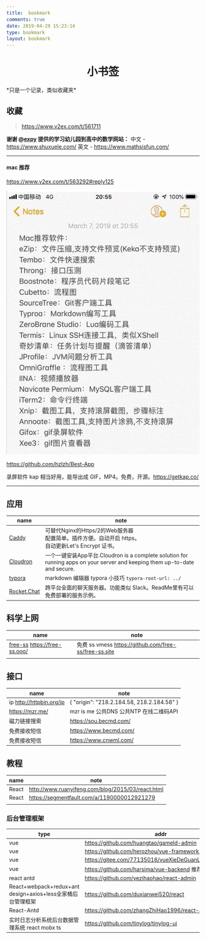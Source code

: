 ```yaml
---
title: 	bookmark
comments: true
date: 2019-04-29 15:23:14
type: bookmark
layout: bookmark
---
```


<h1>
    <center>小书签</center>
</h1>
*只是一个记录，类似收藏夹*



## 收藏

> <https://www.v2ex.com/t/561711>

**谢谢 @[expy](https://www.v2ex.com/member/expy) 提供的学习幼儿园到高中的数学网站：**
中文 - <https://www.shuxuele.com/>
英文 - <https://www.mathsisfun.com/>



----

#### mac 推荐

<https://www.v2ex.com/t/563292#reply125>

<center><img src="mac.jpg"/></center>

<https://github.com/hzlzh/Best-App>

录屏软件 kap 相当好用，能导出成 GIF，MP4。免费，开源。<https://getkap.co/>



------



## 应用

| name                                                     | note                                                         |
| -------------------------------------------------------- | ------------------------------------------------------------ |
| [Caddy](https://caddyserver.com)                         | 可替代Nginx的Https/2的Web服务器<br /> 配置简单。插件方便。自动开启 https。<br />自动更新Let's Encrypt 证书。 |
| [Cloudron](https://cloudron.io/index.html)               | 一个一键安装App平台.Cloudron is a complete solution for running apps on your server and keeping them up-to-date and secure. |
| [typora](https://www.typora.io/)                         | markdown 编辑器  typora 小技巧 `typora-root-url: ../`        |
| [Rocket.Chat](https://github.com/RocketChat/Rocket.Chat) | 跨平台全面的聊天服务器。功能类似 Slack。ReadMe里有可以免费部署的服务示例。 |





## 科学上网

| name                                                     | note                                                    |
| -------------------------------------------------------- | ------------------------------------------------------- |
| [free-ss](https://free-ss.site/)  <https://free-ss.ooo/> | 免费 ss vmess <https://github.com/free-ss/free-ss.site> |
|                                                          |                                                         |

## 接口

| name                        | note                                         |
| --------------------------- | -------------------------------------------- |
| ip  <http://httpbin.org/ip> | {   "origin": "218.2.184.58, 218.2.184.58" } |
| <https://mzr.me/>           | mzr is me  公共DNS  公共NTP  在线二维码API   |
| 磁力链接搜索                | <https://sou.becmd.com/>                     |
| 免费接收短信                | <https://www.becmd.com/>                     |
| 免费接收短信                | <https://www.cnwml.com/>                     |



## 教程

| name  | note                                                |
| ----- | --------------------------------------------------- |
| React | <http://www.ruanyifeng.com/blog/2015/03/react.html> |
| React | <https://segmentfault.com/a/1190000012921279>       |
|       |                                                     |





### 后台管理框架

| type                                                        | addr                                                    |
| ----------------------------------------------------------- | ------------------------------------------------------- |
| vue                                                         | <https://github.com/huangtao/gameld-admin>              |
| vue                                                         | https://github.com/herozhou/vue-framework-wz            |
| vue                                                         | <https://gitee.com/77135016/vueXieDeGuanLiHouTaiMoBan>  |
| vue                                                         | <https://github.com/harsima/vue-backend>  推荐          |
| react antd                                                  | <https://github.com/yezihaohao/react-admin>             |
| React+webpack+redux+ant design+axios+less全家桶后台管理框架 | <https://github.com/duxianwei520/react>                 |
| React-Antd                                                  | <https://github.com/zhangZhiHao1996/react-admin-master> |
| 实时日志分析系统后台数据管理系统 react mobx  ts             | <https://github.com/tinylog/tinylog-ui>                 |



